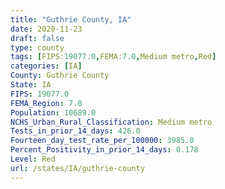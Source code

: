 ```yaml
---
title: "Guthrie County, IA"
date: 2020-11-23
draft: false
type: county
tags: [FIPS:19077.0,FEMA:7.0,Medium metro,Red]
categories: [IA]
County: Guthrie County
State: IA
FIPS: 19077.0
FEMA_Region: 7.0
Population: 10689.0
NCHS_Urban_Rural_Classification: Medium metro
Tests_in_prior_14_days: 426.0
Fourteen_day_test_rate_per_100000: 3985.0
Percent_Positivity_in_prior_14_days: 0.178
Level: Red
url: /states/IA/guthrie-county
---
```




